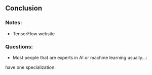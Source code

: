 ## Conclusion

### Notes:

- TensorFlow website

### Questions:

- Most people that are experts in AI or machine learning usually...:

have one specialization.
